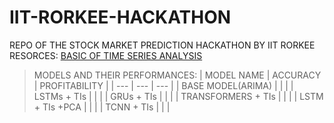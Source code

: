 # IIT-RORKEE-HACKATHON
REPO OF THE STOCK MARKET PREDICTION HACKATHON BY IIT RORKEE
RESORCES:
[BASIC OF TIME SERIES ANALYSIS](https://www.itl.nist.gov/div898/handbook/pmc/section4/pmc4.htm)

> MODELS AND THEIR PERFORMANCES: 
| MODEL NAME | ACCURACY |  PROFITABILITY |
| --- | --- | --- |
| BASE MODEL(ARIMA) | | |
| LSTMs + TIs | | |
| GRUs + TIs | | |
| TRANSFORMERS + TIs | | |
| LSTM + TIs +PCA | | |
| TCNN + TIs | | | 


